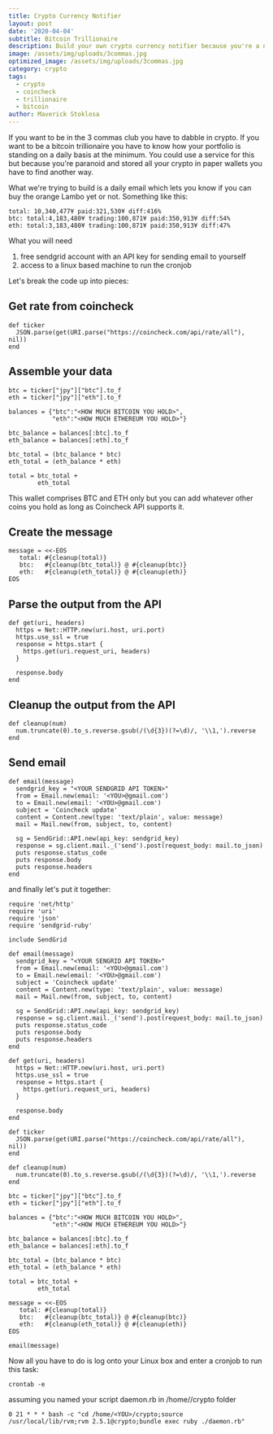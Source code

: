 ```yaml
---
title: Crypto Currency Notifier
layout: post
date: '2020-04-04'
subtitle: Bitcoin Trillionaire
description: Build your own crypto currency notifier because you're a nerd and would rather build software than make money.
image: /assets/img/uploads/3commas.jpg
optimized_image: /assets/img/uploads/3commas.jpg
category: crypto
tags:
  - crypto
  - coincheck
  - trillionaire
  - bitcoin
author: Maverick Stoklosa
---
```


If you want to be in the 3 commas club you have to dabble in crypto. If you want to be a bitcoin trillionaire you have to know how your portfolio is standing on a daily basis at the minimum. You could use a service for this but because you're paranoid and stored all your crypto in paper wallets you have to find another way. 

What we're trying to build is a daily email which lets you know if you can buy the orange Lambo yet or not. Something like this:

```
total: 10,340,477¥ paid:321,530¥ diff:416%
btc: total:4,183,480¥ trading:100,871¥ paid:350,913¥ diff:54%
eth: total:3,183,480¥ trading:100,871¥ paid:350,913¥ diff:47%
```

What you will need

1. free sendgrid account with an API key for sending email to yourself
1. access to a linux based machine to run the cronjob

Let's break the code up into pieces:

## Get rate from coincheck

```
def ticker
  JSON.parse(get(URI.parse("https://coincheck.com/api/rate/all"), nil))
end
```

## Assemble your data

```
btc = ticker["jpy"]["btc"].to_f
eth = ticker["jpy"]["eth"].to_f

balances = {"btc":"<HOW MUCH BITCOIN YOU HOLD>",
            "eth":"<HOW MUCH ETHEREUM YOU HOLD>"}

btc_balance = balances[:btc].to_f
eth_balance = balances[:eth].to_f

btc_total = (btc_balance * btc)
eth_total = (eth_balance * eth)

total = btc_total +
        eth_total
```

This wallet comprises BTC and ETH only but you can add whatever other coins you hold as long as Coincheck API supports it.

## Create the message

```
message = <<-EOS
   total: #{cleanup(total)}
   btc:   #{cleanup(btc_total)} @ #{cleanup(btc)}
   eth:   #{cleanup(eth_total)} @ #{cleanup(eth)}
EOS
```

## Parse the output from the API

```
def get(uri, headers)
  https = Net::HTTP.new(uri.host, uri.port)
  https.use_ssl = true
  response = https.start {
    https.get(uri.request_uri, headers)
  }

  response.body
end
```

## Cleanup the output from the API

```
def cleanup(num)
  num.truncate(0).to_s.reverse.gsub(/(\d{3})(?=\d)/, '\\1,').reverse
end
```

## Send email

```
def email(message)
  sendgrid_key = "<YOUR SENDGRID API TOKEN>"
  from = Email.new(email: '<YOU>@gmail.com')
  to = Email.new(email: '<YOU>@gmail.com')
  subject = 'Coincheck update'
  content = Content.new(type: 'text/plain', value: message)
  mail = Mail.new(from, subject, to, content)

  sg = SendGrid::API.new(api_key: sendgrid_key)
  response = sg.client.mail._('send').post(request_body: mail.to_json)
  puts response.status_code
  puts response.body
  puts response.headers
end
```

and finally let's put it together:

```
require 'net/http'
require 'uri'
require 'json'
require 'sendgrid-ruby'

include SendGrid

def email(message)
  sendgrid_key = "<YOUR SENGRID API TOKEN>"
  from = Email.new(email: '<YOU>@gmail.com')
  to = Email.new(email: '<YOU>@gmail.com')
  subject = 'Coincheck update'
  content = Content.new(type: 'text/plain', value: message)
  mail = Mail.new(from, subject, to, content)

  sg = SendGrid::API.new(api_key: sendgrid_key)
  response = sg.client.mail._('send').post(request_body: mail.to_json)
  puts response.status_code
  puts response.body
  puts response.headers
end

def get(uri, headers)
  https = Net::HTTP.new(uri.host, uri.port)
  https.use_ssl = true
  response = https.start {
    https.get(uri.request_uri, headers)
  }

  response.body
end

def ticker
  JSON.parse(get(URI.parse("https://coincheck.com/api/rate/all"), nil))
end

def cleanup(num)
  num.truncate(0).to_s.reverse.gsub(/(\d{3})(?=\d)/, '\\1,').reverse
end

btc = ticker["jpy"]["btc"].to_f
eth = ticker["jpy"]["eth"].to_f

balances = {"btc":"<HOW MUCH BITCOIN YOU HOLD>",
            "eth":"<HOW MUCH ETHEREUM YOU HOLD>"}

btc_balance = balances[:btc].to_f
eth_balance = balances[:eth].to_f

btc_total = (btc_balance * btc)
eth_total = (eth_balance * eth)

total = btc_total +
        eth_total

message = <<-EOS
   total: #{cleanup(total)}
   btc:   #{cleanup(btc_total)} @ #{cleanup(btc)}
   eth:   #{cleanup(eth_total)} @ #{cleanup(eth)}
EOS

email(message)
```

Now all you have to do is log onto your Linux box and enter a cronjob to run this task:

```
crontab -e
```

assuming you named your script daemon.rb in /home/<YOU>/crypto folder

```
0 21 * * * bash -c "cd /home/<YOU>/crypto;source /usr/local/lib/rvm;rvm 2.5.1@crypto;bundle exec ruby ./daemon.rb"
```
